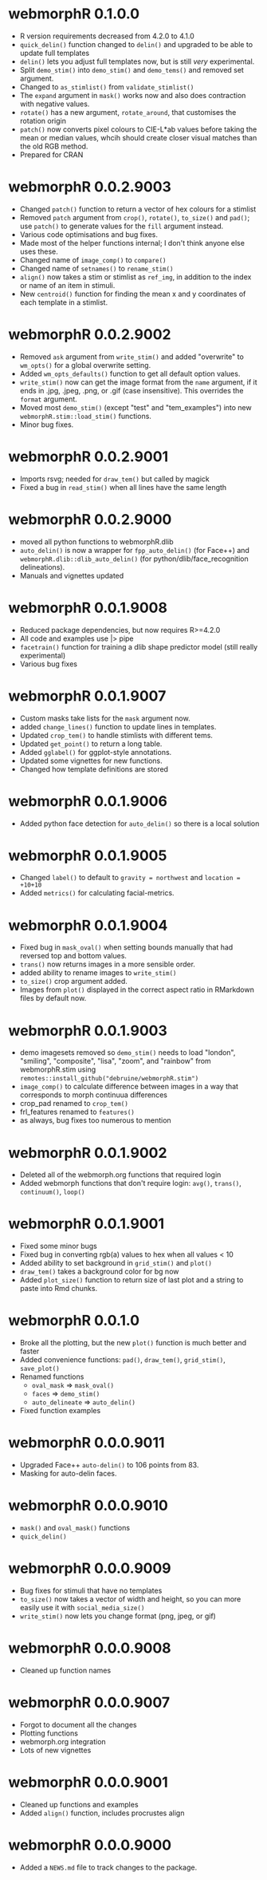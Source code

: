 # webmorphR 0.1.0.0

* R version requirements decreased from 4.2.0 to 4.1.0
* `quick_delin()` function changed to `delin()` and upgraded to be able to update full templates
* `delin()` lets you adjust full templates now, but is still *very* experimental.
* Split `demo_stim()` into `demo_stim()` and `demo_tems()` and removed set argument.
* Changed to `as_stimlist()` from `validate_stimlist()`
* The `expand` argument in `mask()` works now and also does contraction with negative values.
* `rotate()` has a new argument, `rotate_around`, that customises the rotation origin
* `patch()` now converts pixel colours to CIE-L*ab values before taking the mean or median values, whcih should create closer visual matches than the old RGB method.
* Prepared for CRAN

# webmorphR 0.0.2.9003

* Changed `patch()` function to return a vector of hex colours for a stimlist
* Removed `patch` argument from `crop()`, `rotate()`, `to_size()` and `pad()`; use `patch()` to generate values for the `fill` argument instead.
* Various code optimisations and bug fixes.
* Made most of the helper functions internal; I don't think anyone else uses these.
* Changed name of `image_comp()` to `compare()`
* Changed name of `setnames()` to `rename_stim()`
* `align()` now takes a stim or stimlist as `ref_img`, in addition to the index or name of an item in stimuli.
* New `centroid()` function for finding the mean x and y coordinates of each template in a stimlist.

# webmorphR 0.0.2.9002

* Removed `ask` argument from `write_stim()` and added "overwrite" to `wm_opts()` for a global overwrite setting.
* Added `wm_opts_defaults()` function to get all default option values.
* `write_stim()` now can get the image format from the `name` argument, if it ends in .jpg, .jpeg, .png, or .gif (case insensitive). This overrides the `format` argument.
* Moved most `demo_stim()` (except "test" and "tem_examples") into new `webmorphR.stim::load_stim()` functions.
* Minor bug fixes.

# webmorphR 0.0.2.9001

* Imports rsvg; needed for `draw_tem()` but called by magick
* Fixed a bug in `read_stim()` when all lines have the same length

# webmorphR 0.0.2.9000

* moved all python functions to webmorphR.dlib
* `auto_delin()` is now a wrapper for `fpp_auto_delin()` (for Face++) and `webmorphR.dlib::dlib_auto_delin()` (for python/dlib/face_recognition delineations).
* Manuals and vignettes updated

# webmorphR 0.0.1.9008

* Reduced package dependencies, but now requires R>=4.2.0
* All code and examples use |> pipe 
* `facetrain()` function for training a dlib shape predictor model (still really experimental)
* Various bug fixes

# webmorphR 0.0.1.9007

* Custom masks take lists for the `mask` argument now.
* added `change_lines()` function to update lines in templates.
* Updated `crop_tem()` to handle stimlists with different tems.
* Updated `get_point()` to return a long table.
* Added `gglabel()` for ggplot-style annotations.
* Updated some vignettes for new functions.
* Changed how template definitions are stored

# webmorphR 0.0.1.9006

* Added python face detection for `auto_delin()` so there is a local solution

# webmorphR 0.0.1.9005

* Changed `label()` to default to `gravity = northwest` and `location = +10+10`
* Added `metrics()` for calculating facial-metrics.

# webmorphR 0.0.1.9004

* Fixed bug in `mask_oval()` when setting bounds manually that had reversed top and bottom values.
* `trans()` now returns images in a more sensible order.
* added ability to rename images to `write_stim()`
* `to_size()` crop argument added.
* Images from `plot()` displayed in the correct aspect ratio in RMarkdown files by default now.

# webmorphR 0.0.1.9003

* demo imagesets removed so `demo_stim()` needs to load "london", "smiling", "composite", "lisa", "zoom", and "rainbow" from webmorphR.stim  using `remotes::install_github("debruine/webmorphR.stim")`
* `image_comp()` to calculate difference between images in a way that corresponds to morph continuua differences
* crop_pad renamed to `crop_tem()`
* frl_features renamed to `features()`
* as always, bug fixes too numerous to mention

# webmorphR 0.0.1.9002

* Deleted all of the webmorph.org functions that required login
* Added webmorph functions that don't require login: `avg()`, `trans()`, `continuum()`, `loop()`

# webmorphR 0.0.1.9001

* Fixed some minor bugs
* Fixed bug in converting rgb(a) values to hex when all values < 10
* Added ability to set background in `grid_stim()` and `plot()`
* `draw_tem()` takes a background color for bg now
* Added `plot_size()` function to return size of last plot and a string to paste into Rmd chunks.

# webmorphR 0.0.1.0

* Broke all the plotting, but the new `plot()` function is much better and faster
* Added convenience functions: `pad()`, `draw_tem()`, `grid_stim()`, `save_plot()`
* Renamed functions
    - `oval_mask` => `mask_oval()`
    - `faces` => `demo_stim()`
    - `auto_delineate` => `auto_delin()`
* Fixed function examples

# webmorphR 0.0.0.9011

* Upgraded Face++ `auto-delin()` to 106 points from 83.
* Masking for auto-delin faces.

# webmorphR 0.0.0.9010

* `mask()` and `oval_mask()` functions
* `quick_delin()` 

# webmorphR 0.0.0.9009

* Bug fixes for stimuli that have no templates
* `to_size()` now takes a vector of width and height, so you can more easily use it with `social_media_size()`
* `write_stim()` now lets you change format (png, jpeg, or gif)

# webmorphR 0.0.0.9008

* Cleaned up function names

# webmorphR 0.0.0.9007

* Forgot to document all the changes
* Plotting functions
* webmorph.org integration
* Lots of new vignettes

# webmorphR 0.0.0.9001

* Cleaned up functions and examples
* Added `align()` function, includes procrustes align

# webmorphR 0.0.0.9000

* Added a `NEWS.md` file to track changes to the package.
